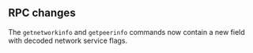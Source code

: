 RPC changes
-----------
The `getnetworkinfo` and `getpeerinfo` commands now contain a new field with decoded network service flags.